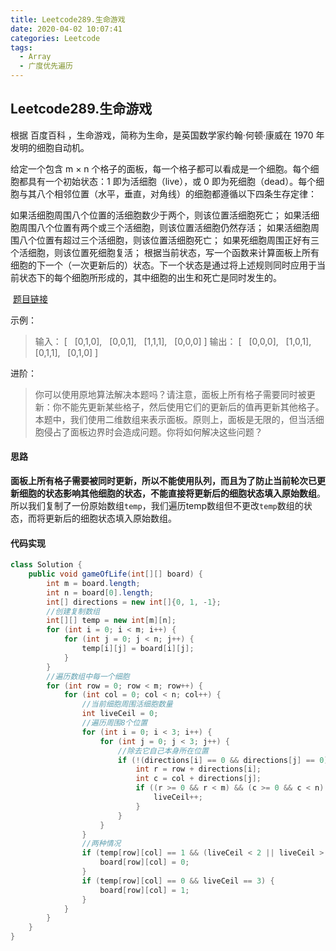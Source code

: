 ```yaml
---
title: Leetcode289.生命游戏
date: 2020-04-02 10:07:41
categories: Leetcode
tags:
  - Array
  - 广度优先遍历
---
```


## Leetcode289.生命游戏

根据 百度百科 ，生命游戏，简称为生命，是英国数学家约翰·何顿·康威在 1970 年发明的细胞自动机。

给定一个包含 m × n 个格子的面板，每一个格子都可以看成是一个细胞。每个细胞都具有一个初始状态：1 即为活细胞（live），或 0 即为死细胞（dead）。每个细胞与其八个相邻位置（水平，垂直，对角线）的细胞都遵循以下四条生存定律：

如果活细胞周围八个位置的活细胞数少于两个，则该位置活细胞死亡；
如果活细胞周围八个位置有两个或三个活细胞，则该位置活细胞仍然存活；
如果活细胞周围八个位置有超过三个活细胞，则该位置活细胞死亡；
如果死细胞周围正好有三个活细胞，则该位置死细胞复活；
根据当前状态，写一个函数来计算面板上所有细胞的下一个（一次更新后的）状态。下一个状态是通过将上述规则同时应用于当前状态下的每个细胞所形成的，其中细胞的出生和死亡是同时发生的。

 [题目链接](https://leetcode-cn.com/problems/game-of-life)

<!--more-->

示例：

> 输入： 
> [
>   [0,1,0],
>   [0,0,1],
>   [1,1,1],
>   [0,0,0]
> ]
> 输出：
> [
>   [0,0,0],
>   [1,0,1],
>   [0,1,1],
>   [0,1,0]
> ]


进阶：

> 你可以使用原地算法解决本题吗？请注意，面板上所有格子需要同时被更新：你不能先更新某些格子，然后使用它们的更新后的值再更新其他格子。
> 本题中，我们使用二维数组来表示面板。原则上，面板是无限的，但当活细胞侵占了面板边界时会造成问题。你将如何解决这些问题？

#### 思路

**面板上所有格子需要被同时更新，所以不能使用队列，而且为了防止当前轮次已更新细胞的状态影响其他细胞的状态，不能直接将更新后的细胞状态填入原始数组**。所以我们复制了一份原始数组`temp`，我们遍历temp数组但不更改`temp`数组的状态，而将更新后的细胞状态填入原始数组。



#### 代码实现

```java
class Solution {
    public void gameOfLife(int[][] board) {
        int m = board.length;
        int n = board[0].length;
        int[] directions = new int[]{0, 1, -1};
        //创建复制数组
        int[][] temp = new int[m][n];
        for (int i = 0; i < m; i++) {
            for (int j = 0; j < n; j++) {
                temp[i][j] = board[i][j];
            }
        }
        //遍历数组中每一个细胞
        for (int row = 0; row < m; row++) {
            for (int col = 0; col < n; col++) {
                //当前细胞周围活细胞数量
                int liveCeil = 0;
                //遍历周围8个位置
                for (int i = 0; i < 3; i++) {
                    for (int j = 0; j < 3; j++) {
                        //除去它自己本身所在位置
                        if (!(directions[i] == 0 && directions[j] == 0)) {
                            int r = row + directions[i];
                            int c = col + directions[j];
                            if ((r >= 0 && r < m) && (c >= 0 && c < n) && temp[r][c] == 1) {
                                liveCeil++;
                            }
                        }
                    }
                }
                //两种情况
                if (temp[row][col] == 1 && (liveCeil < 2 || liveCeil > 3)) {
                    board[row][col] = 0;
                }
                if (temp[row][col] == 0 && liveCeil == 3) {
                    board[row][col] = 1;
                }
            }
        }
    }
}
```



